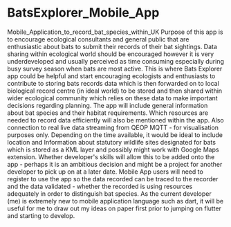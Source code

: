 # BatsExplorer_Mobile_App
Mobile_Application_to_record_bat_species_within_UK
Purpose of this app is to encourage ecological consultants and general public that are enthusiastic about bats to submit their records of their bat sightings. Data sharing within ecological world should be encouraged however it is very underdeveloped and usually perceived as time consuming especially during busy survey season when bats are most active. This is where Bats Explorer app could be helpful and start encouraging ecologists and enthusiasts to contribute to storing bats records data which is then forwarded on to local biological record centre (in ideal world) to be stored and then shared within wider ecological community which relies on these data to make important decisions regarding planning. 
The app will include general information about bat species and their habitat requirements. Which resources are needed to record data efficiently will also be mentioned within the app. Also connection to real live data streaming from QEOP MQTT - for visualisation purposes only. 
Depending on the time available, it would be ideal to include location and Information about statutory wildlife sites designated for bats which is stored as a KML layer and possibly might work with Google Maps extension. Whether developer's skills will allow this to be added onto the app - perhaps it is an ambitious decision and might be a project for another developer to pick up on at a later date. 
Mobile App users will need to register to use the app so the data recorded can be traced to the recorder and the data validated - whether the recorded is using resources adequately in order to distinguish bat species.
As the current developer (me) is extremely new to mobile application language such as dart, it will be useful for me to draw out my ideas on paper first prior to jumping on flutter and starting to develop. 
